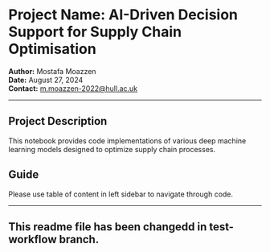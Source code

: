 # Project Name: AI-Driven Decision Support for Supply Chain Optimisation

**Author:** Mostafa Moazzen  
**Date:** August 27, 2024  
**Contact:** m.moazzen-2022@hull.ac.uk

---

## Project Description

This notebook provides code implementations of various deep machine learning models designed to optimize supply chain processes.

## Guide

Please use table of content in left sidebar to navigate through code.

---
## This readme file has been changedd in test-workflow branch.
